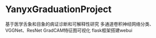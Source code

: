 # YanyxGraduationProject
基于医学舌象和目象的病证诊断和可解释性研究
多通道卷积神经网络分类、VGGNet、ResNet
GradCAM特征图可视化
flask框架搭建webui
